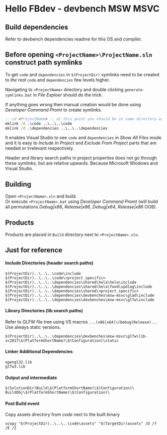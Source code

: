 # Hello FBdev - devbench MSW MSVC

## Build dependencies

Refer to devbench dependencies readme for this OS and compiler.

## Before opening `<ProjectName>\ProjectName.sln` construct path symlinks

To get `code` and `dependencies` in `$(ProjectDir)` symlinks need to be created to *the real* `code` and `dependencies` few levels higher.

Navigating to `<ProjectName>` directory and double clicking `generate-symlinks.bat` in *File Exploer* should do the trick.

If anything goes wrong then manual creation would be done using *Developer Command Promt* to create symlinks.

```bat
:: cd <ProjectName> :: at this point you should be in same directory as <ProjectName>.vcxproj aka $(ProjectDir)
mklink /d .\code ..\..\..\code
mklink /d .\dependencies ..\..\..\dependencies
```

It enables Visual Studio to see `code` and `dependencies` in *Show All Files* mode and it is easy to *Include In Project* and *Exclude From Project* parts that are needed or irrelevant respectively.

Header and library search paths in project properties does not go through these symlinks, but are relative upwards. Because Microsoft Windows and Visual Studio.

## Building

Open `<ProjectName>.sln` and build.  
Or execute `<ProjectName>.bat` using *Developer Command Promt* (will build all permutations *Debug|x86*, *Release|x86*, *Debug|x64*, *Release|x86* OOB).

## Products

Products are placed in `Build` directory next to `<ProjectName>.sln`.

## Just for reference

#### Include Directories (header search paths)

```
$(ProjectDir)..\..\..\code\include
$(ProjectDir)..\..\..\code\<project_specific>
$(ProjectDir)..\..\..\dependencies\shared\hela\hela\include
$(ProjectDir)..\..\..\dependencies\shared\hela\food\spdlog\include
$(ProjectDir)..\..\..\dependencies\shared\<project_specific>
$(ProjectDir)..\..\..\dependencies\devbenches\msw-msvc\glad\include
$(ProjectDir)..\..\..\dependencies\devbenches\msw-msvc\glfw\include
```

#### Library Directories (lib search paths)

Refer to GLFW file tree using VS macros `...(x86|x64)\(Debug|Release)...`  
Use always static versions.

```
$(ProjectDir)..\..\..\dependencies\devbenches\msw-msvc\glfw\lib-vc2017\$(PlatformShortName)\$(Configuration)\static
```

#### Linker Additional Dependencies

```
opengl32.lib
glfw3.lib
```

#### Output and intermediate

```
$(SolutionDir)Build\$(PlatformShortName)\$(Configuration)\
BuildObj\$(PlatformShortName)\$(Configuration)\
```

#### Post Build event

Copy assets directory from *code* next to the built binary

```
xcopy "$(ProjectDir)..\..\..\code\assets" "$(TargetDir)assets" /D /Y /E /I
```
